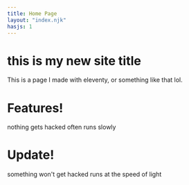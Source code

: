 ```yaml
---
title: Home Page
layout: "index.njk"
hasjs: 1
---
```


# this is my new site title

This is a page I made with eleventy, or something like that lol.

# Features!

nothing
gets hacked often
runs slowly

# Update!

something
won't get hacked
runs at the speed of light

